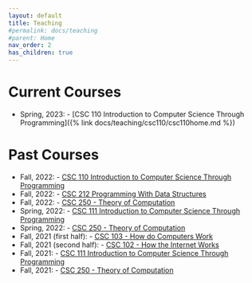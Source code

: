 ```yaml
---
layout: default
title: Teaching
#permalink: docs/teaching
#parent: Home
nav_order: 2
has_children: true
---
```


# Current Courses

  *   Spring, 2023: - [CSC 110 Introduction to Computer Science Through Programming]({% link docs/teaching/csc110/csc110home.md %})
  <!-- *   Spring, 2023: - [CSC 250 - Theory of Computation](#) -->


# Past Courses 

  *   Fall, 2022: - [CSC 110 Introduction to Computer Science Through Programming](./classes/csc111/class-info.html)
  *   Fall, 2022: - [CSC 212 Programming With Data Structures](./classes/csc111/class-info.html)
  *   Fall, 2022: - [CSC 250 - Theory of Computation](./classes/csc250/class-info.html)
  *   Spring, 2022: - [CSC 111 Introduction to Computer Science Through Programming](./classes/csc111/class-info.html)
  *   Spring, 2022: - [CSC 250 - Theory of Computation](./classes/csc250/class-info.html)
  *   Fall, 2021 (first half): - [CSC 103 - How do Computers Work](./classes/csc103/class-info.html)
  *   Fall, 2021 (second half): - [CSC 102 - How the Internet Works](./classes/csc102/class-info.html)
  *   Fall, 2021: - [CSC 111 Introduction to Computer Science Through Programming](./classes/csc111/class-info.html)
  *   Fall, 2021: - [CSC 250 - Theory of Computation](./classes/csc250/class-info.html)
